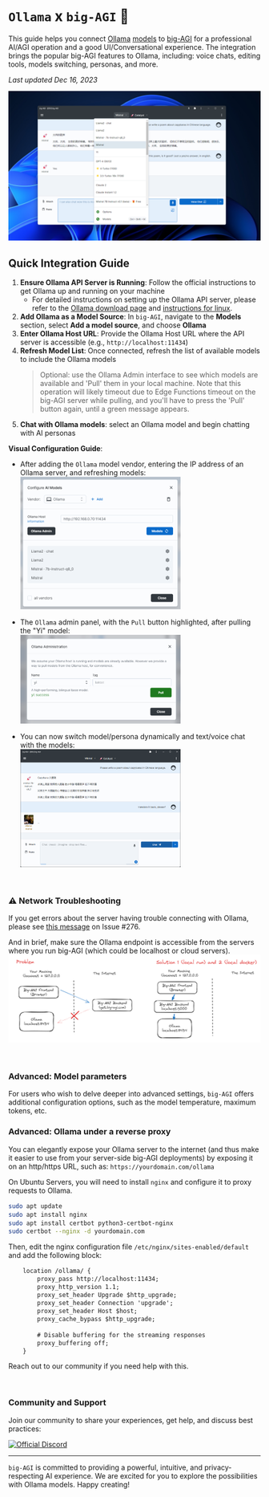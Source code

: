 # `Ollama` x `big-AGI` :llama:

This guide helps you connect [Ollama](https://ollama.ai) [models](https://ollama.ai/library) to
[big-AGI](https://big-agi.com) for a professional AI/AGI operation and a good UI/Conversational
experience. The integration brings the popular big-AGI features to Ollama, including: voice chats,
editing tools, models switching, personas, and more.

_Last updated Dec 16, 2023_

![config-local-ollama-0-example.png](pixels/config-ollama-0-example.png)

## Quick Integration Guide

1. **Ensure Ollama API Server is Running**: Follow the official instructions to get Ollama up and running on your machine
   - For detailed instructions on setting up the Ollama API server, please refer to the
   [Ollama download page](https://ollama.ai/download) and [instructions for linux](https://github.com/jmorganca/ollama/blob/main/docs/linux.md).
2. **Add Ollama as a Model Source**: In `big-AGI`, navigate to the **Models** section, select **Add a model source**, and choose **Ollama**
3. **Enter Ollama Host URL**: Provide the Ollama Host URL where the API server is accessible (e.g., `http://localhost:11434`)
4. **Refresh Model List**: Once connected, refresh the list of available models to include the Ollama models
   > Optional: use the Ollama Admin interface to see which models are available and 'Pull' them in your local machine. Note
   that this operation will likely timeout due to Edge Functions timeout on the big-AGI server while pulling, and
   you'll have to press the 'Pull' button again, until a green message appears.
5. **Chat with Ollama models**: select an Ollama model and begin chatting with AI personas

**Visual Configuration Guide**:

* After adding the `Ollama` model vendor, entering the IP address of an Ollama server, and refreshing models:<br/>
  <img src="pixels/config-ollama-1-models.png" alt="config-local-ollama-1-models.png" width="320">

* The `Ollama` admin panel, with the `Pull` button highlighted, after pulling the "Yi" model:<br/>
  <img src="pixels/config-ollama-2-admin-pull.png" alt="config-local-ollama-2-admin-pull.png" width="320">

* You can now switch model/persona dynamically and text/voice chat with the models:<br/>
  <img src="pixels/config-ollama-3-chat.png" alt="config-local-ollama-3-chat.png" width="320">

<br/>

### ⚠️ Network Troubleshooting

If you get errors about the server having trouble connecting with Ollama, please see
[this message](https://github.com/enricoros/big-AGI/issues/276#issuecomment-1858591483) on Issue #276.

And in brief, make sure the Ollama endpoint is accessible from the servers where you run big-AGI (which could
be localhost or cloud servers).
![Ollama Networking Chart](pixels/config-ollama-network.png)

<br/>

### Advanced: Model parameters

For users who wish to delve deeper into advanced settings, `big-AGI` offers additional configuration options, such
as the model temperature, maximum tokens, etc.

### Advanced: Ollama under a reverse proxy

You can elegantly expose your Ollama server to the internet (and thus make it easier to use from your server-side
big-AGI deployments) by exposing it on an http/https URL, such as: `https://yourdomain.com/ollama`

On Ubuntu Servers, you will need to install `nginx` and configure it to proxy requests to Ollama.

```bash
sudo apt update
sudo apt install nginx
sudo apt install certbot python3-certbot-nginx
sudo certbot --nginx -d yourdomain.com
```

Then, edit the nginx configuration file `/etc/nginx/sites-enabled/default` and add the following block:

```nginx
    location /ollama/ {
        proxy_pass http://localhost:11434;
        proxy_http_version 1.1;
        proxy_set_header Upgrade $http_upgrade;
        proxy_set_header Connection 'upgrade';
        proxy_set_header Host $host;
        proxy_cache_bypass $http_upgrade;

        # Disable buffering for the streaming responses
        proxy_buffering off;
    }
```

Reach out to our community if you need help with this.

<br/>

### Community and Support

Join our community to share your experiences, get help, and discuss best practices:

[![Official Discord](https://discordapp.com/api/guilds/1098796266906980422/widget.png?style=banner2)](https://discord.gg/MkH4qj2Jp9)


---

`big-AGI` is committed to providing a powerful, intuitive, and privacy-respecting AI experience.
We are excited for you to explore the possibilities with Ollama models. Happy creating!
